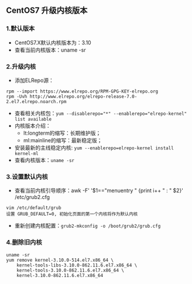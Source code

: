 ## CentOS7 升级内核版本

### 1.默认版本
- CentOS7.X默认内核版本为：3.10
- 查看当前内核版本：uname -sr

### 2.升级内核
- 添加ELRepo源：

```
rpm --import https://www.elrepo.org/RPM-GPG-KEY-elrepo.org
rpm -Uvh http://www.elrepo.org/elrepo-release-7.0-2.el7.elrepo.noarch.rpm
```

- 查看相关内核包：`yum --disablerepo="*" --enablerepo="elrepo-kernel" list available`
- 内核版本介绍：
    + lt:longterm的缩写：长期维护版；
    + ml:mainline的缩写：最新稳定版；
- 安装最新的主线稳定内核: `yum --enablerepo=elrepo-kernel install kernel-ml`
- 查看内核版本：`uname -sr`

### 3.设置默认内核
- 查看当前内核引导顺序：awk -F\' '$1=="menuentry " {print i++ " : " $2}' /etc/grub2.cfg

```
vim /etc/default/grub
设置 GRUB_DEFAULT=0, 初始化页面的第一个内核将作为默认内核
```

- 重新创建内核配置：`grub2-mkconfig -o /boot/grub2/grub.cfg`

### 4.删除旧内核

```
uname -sr
yum remove kernel-3.10.0-514.el7.x86_64 \
    kernel-tools-libs-3.10.0-862.11.6.el7.x86_64 \
    kernel-tools-3.10.0-862.11.6.el7.x86_64 \
    kernel-3.10.0-862.11.6.el7.x86_64
```